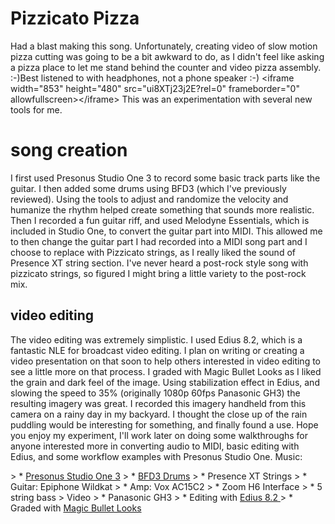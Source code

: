 # Pizzicato Pizza


Had a blast making this song. Unfortunately, creating video of slow motion pizza cutting was going to be a bit awkward to do, as I didn&#39;t feel like asking a pizza place to let me stand behind the counter and video pizza assembly. :-)Best listened to with headphones, not a phone speaker :-)
&lt;iframe width=&#34;853&#34; height=&#34;480&#34; src=&#34;ui8XTj23j2E?rel=0&#34; frameborder=&#34;0&#34; allowfullscreen&gt;&lt;/iframe&gt;
 This was an experimentation with several new tools for me.

# song creation

I first used Presonus Studio One 3 to record some basic track parts like the guitar. I then added some drums using BFD3 (which I&#39;ve previously reviewed). Using the tools to adjust and randomize the velocity and humanize the rhythm helped create something that sounds more realistic.
Then I recorded a fun guitar riff, and used Melodyne Essentials, which is included in Studio One, to convert the guitar part into MIDI. This allowed me to then change the guitar part I had recorded into a MIDI song part and I choose to replace with Pizzicato strings, as I really liked the sound of Presence XT string section. I&#39;ve never heard a post-rock style song with pizzicato strings, so figured I might bring a little variety to the post-rock mix.

## video editing

The video editing was extremely simplistic. I used Edius 8.2, which is a fantastic NLE for broadcast video editing. I plan on writing or creating a video presentation on that soon to help others interested in video editing to see a little more on that process. I graded with Magic Bullet Looks as I liked the grain and dark feel of the image. Using stabilization effect in Edius, and slowing the speed to 35% (originally 1080p 60fps Panasonic GH3) the resulting imagery was great. I recorded this imagery handheld from this camera on a rainy day in my backyard. I thought the close up of the rain puddling would be interesting for something, and finally found a use.
Hope you enjoy my experiment, I&#39;ll work later on doing some walkthroughs for anyone interested more in converting audio to MIDI, basic editing with Edius, and some workflow examples with Presonus Studio One.
Music:

&gt; *   [Presonus Studio One 3](http://bit.ly/2fqxkAq)
&gt; *   [BFD3 Drums](http://bit.ly/2dHCt87)
&gt; *   Presence XT Strings
&gt; *   Guitar: Epiphone Wildkat
&gt; *   Amp: Vox AC15C2
&gt; *   Zoom H6 Interface
&gt; *   5 string bass
&gt;   Video
&gt; *   Panasonic GH3
&gt; *   Editing with [Edius 8.2 ](http://bit.ly/2fqxVlw)
&gt; *   Graded with [Magic Bullet Looks](http://bit.ly/2fqzxvT)

